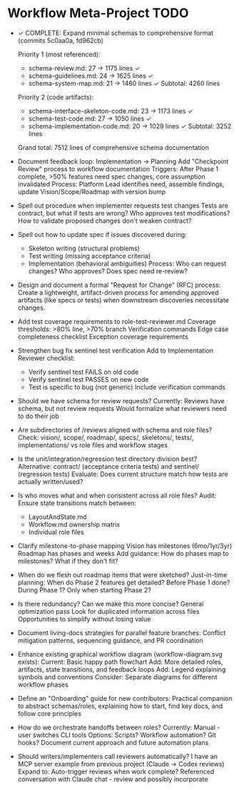 # Workflow Meta-Project TODO

* ✓ COMPLETE: Expand minimal schemas to comprehensive format (commits 5c0aa0a, fd962cb)

  Priority 1 (most referenced):
    - schema-review.md: 27 → 1175 lines ✓
    - schema-guidelines.md: 24 → 1625 lines ✓
    - schema-system-map.md: 21 → 1460 lines ✓
    Subtotal: 4260 lines

  Priority 2 (code artifacts):
    - schema-interface-skeleton-code.md: 23 → 1173 lines ✓
    - schema-test-code.md: 27 → 1050 lines ✓
    - schema-implementation-code.md: 20 → 1029 lines ✓
    Subtotal: 3252 lines

  Grand total: 7512 lines of comprehensive schema documentation


* Document feedback loop: Implementation → Planning
  Add "Checkpoint Review" process to workflow documentation
  Triggers: After Phase 1 complete, >50% features need spec changes, core assumption invalidated
  Process: Platform Lead identifies need, assemble findings, update Vision/Scope/Roadmap with version bump

* Spell out procedure when implementer requests test changes
  Tests are contract, but what if tests are wrong?
  Who approves test modifications?
  How to validate proposed changes don't weaken contract?

* Spell out how to update spec if issues discovered during:
  - Skeleton writing (structural problems)
  - Test writing (missing acceptance criteria)
  - Implementation (behavioral ambiguities)
  Process: Who can request changes? Who approves? Does spec need re-review?

* Design and document a formal "Request for Change" (RFC) process:
  Create a lightweight, artifact-driven process for amending approved
  artifacts (like specs or tests) when downstream discoveries necessitate changes.

* Add test coverage requirements to role-test-reviewer.md
  Coverage thresholds: >80% line, >70% branch
  Verification commands
  Edge case completeness checklist
  Exception coverage requirements

* Strengthen bug fix sentinel test verification
  Add to Implementation Reviewer checklist:
  - Verify sentinel test FAILS on old code
  - Verify sentinel test PASSES on new code
  - Test is specific to bug (not generic)
  Include verification commands

* Should we have schema for review requests?
  Currently: Reviews have schema, but not review requests
  Would formalize what reviewers need to do their job

* Are subdirectories of /reviews aligned with schema and role files?
  Check: vision/, scope/, roadmap/, specs/, skeletons/, tests/, implementations/
  vs role files and workflow stages

* Is the unit/integration/regression test directory division best?
  Alternative: contract/ (acceptance criteria tests) and sentinel/ (regression tests)
  Evaluate: Does current structure match how tests are actually written/used?

* Is who moves what and when consistent across all role files?
  Audit: Ensure state transitions match between:
  - LayoutAndState.md
  - Workflow.md ownership matrix
  - Individual role files

* Clarify milestone-to-phase mapping
  Vision has milestones (6mo/1yr/3yr)
  Roadmap has phases and weeks
  Add guidance: How do phases map to milestones? What if they don't fit?

* When do we flesh out roadmap items that were sketched?
  Just-in-time planning: When do Phase 2 features get detailed?
  Before Phase 1 done? During Phase 1? Only when starting Phase 2?

* Is there redundancy? Can we make this more concise?
  General optimization pass
  Look for duplicated information across files
  Opportunities to simplify without losing value

* Document living-docs strategies for parallel feature branches:
  Conflict mitigation patterns, sequencing guidance, and PR coordination

* Enhance existing graphical workflow diagram (workflow-diagram.svg exists):
  Current: Basic happy path flowchart
  Add: More detailed roles, artifacts, state transitions, and feedback loops
  Add: Legend explaining symbols and conventions
  Consider: Separate diagrams for different workflow phases

* Define an "Onboarding" guide for new contributors:
  Practical companion to abstract schemas/roles, explaining how to start,
  find key docs, and follow core principles

* How do we orchestrate handoffs between roles?
  Currently: Manual - user switches CLI tools
  Options: Scripts? Workflow automation? Git hooks?
  Document current approach and future automation plans

* Should writers/implementers call reviewers automatically?
  I have an MCP server example from previous project (Claude → Codex reviews)
  Expand to: Auto-trigger reviews when work complete?
  Referenced conversation with Claude chat - review and possibly incorporate

